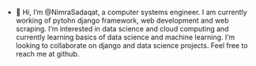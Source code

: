 - 👋 Hi, I’m @NimraSadaqat, a computer systems engineer. I am currently working of pytohn django framework, web development and web scraping. I’m interested in data science and cloud computing 
and currently learning basics of data science and machine learning. 
I’m looking to collaborate on django and data science projects.
Feel free to reach me at github.

<!---
NimraSadaqat/NimraSadaqat is a ✨ special ✨ repository because its `README.md` (this file) appears on your GitHub profile.
You can click the Preview link to take a look at your changes.
--->
